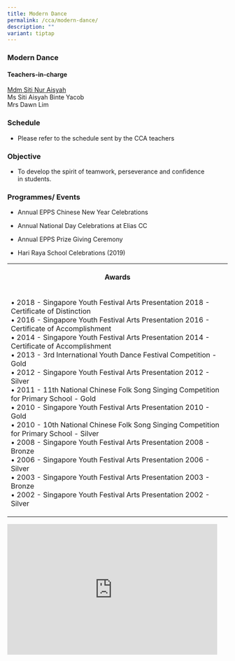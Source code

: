 ```yaml
---
title: Modern Dance
permalink: /cca/modern-dance/
description: ""
variant: tiptap
---
```

<h3>Modern Dance</h3>
<h4>Teachers-in-charge</h4>
<p><a href="mailto:siti_nur_aisyah@moe.edu.sg" rel="noopener noreferrer nofollow" target="_blank">Mdm Siti Nur Aisyah</a>
<br>Ms Siti Aisyah Binte Yacob
<br>Mrs Dawn Lim</p>
<h3>Schedule</h3>
<ul data-tight="true" class="tight">
<li>
<p>Please refer to the schedule sent by the CCA teachers</p>
</li>
</ul>
<h3>Objective&nbsp;</h3>
<ul data-tight="true" class="tight">
<li>
<p>To develop the spirit of teamwork, perseverance and confidence in&nbsp;students.</p>
</li>
</ul>
<h3>Programmes/ Events</h3>
<ul data-tight="true" class="tight">
<li>
<p>Annual EPPS Chinese New Year Celebrations&nbsp;</p>
</li>
<li>
<p>Annual National Day Celebrations at Elias CC&nbsp;</p>
</li>
<li>
<p>Annual EPPS Prize Giving Ceremony&nbsp;</p>
</li>
<li>
<p>Hari Raya School Celebrations (2019)</p>
</li>
</ul>
<table style="minWidth: 25px">
<colgroup>
<col>
</colgroup>
<tbody>
<tr>
<th rowspan="1" colspan="1">
<p>Awards</p>
</th>
</tr>
<tr>
<td rowspan="1" colspan="1">
<p>• 2018 - Singapore Youth Festival Arts Presentation 2018 - Certificate
of Distinction
<br>• 2016 - Singapore Youth Festival Arts Presentation 2016 - Certificate
of Accomplishment
<br>• 2014 - Singapore Youth Festival Arts Presentation 2014 - Certificate
of Accomplishment
<br>• 2013 - 3rd International Youth Dance Festival Competition - Gold
<br>• 2012 - Singapore Youth Festival Arts Presentation 2012 - Silver
<br>• 2011 - 11th National Chinese Folk Song Singing Competition for Primary
School - Gold
<br>• 2010 - Singapore Youth Festival Arts Presentation 2010 - Gold
<br>• 2010 - 10th National Chinese Folk Song Singing Competition for Primary
School - Silver
<br>• 2008 - Singapore Youth Festival Arts Presentation 2008 - Bronze
<br>• 2006 - Singapore Youth Festival Arts Presentation 2006 - Silver
<br>• 2003 - Singapore Youth Festival Arts Presentation 2003 - Bronze
<br>• 2002 - Singapore Youth Festival Arts Presentation 2002 - Silver</p>
</td>
</tr>
</tbody>
</table>
<div class="iframe-wrapper">
<iframe height="299" width="480" allowfullscreen="true" frameborder="0" src="https://docs.google.com/presentation/d/e/2PACX-1vRN_uQBzs_YtfQbc_kjSzk12m-z2UvHYuUTxQVSrcRej_7pkT0cBqEYdHiEwlnpTMGqN8fV8oJ5N8YJ/embed?start=false&amp;loop=false&amp;delayms=5000"></iframe>
</div>
<p></p>